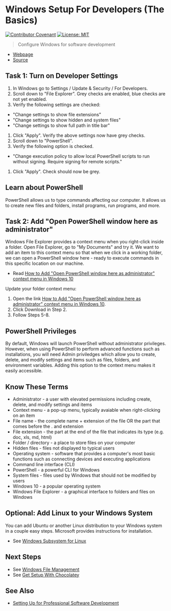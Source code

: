 # Windows Setup For Developers (The Basics)

[![Contributor Covenant](https://img.shields.io/badge/Contributor%20Covenant-v1.4%20adopted-ff69b4.svg)](code-of-conduct.md)
[![License: MIT](https://img.shields.io/badge/License-MIT-green.svg)](https://opensource.org/licenses/MIT)

> Configure Windows for software development

- [Webpage](https://denisecase.github.io/windows-setup/)
- [Source](https://github.com/denisecase/windows-setup)

## Task 1: Turn on Developer Settings

1. In Windows go to Settings / Update & Security / For Developers. 
1. Scroll down to "File Explorer". Grey checks are enabled, blue checks are not yet enabled.
1. Verify the following settings are checked:
  - "Change settings to show file extensions"
  - "Change settings to show hidden and system files"
  - "Change settings to show full path in title bar"
  
1. Click "Apply". Verify the above settings now have grey checks.
1. Scroll down to "PowerShell".
1. Verify the following option is checked.
  - "Change execution policy to allow local PowerShell scripts to run without signing. Require signing for remote scripts."
  
1. Click "Apply". Check should now be grey.

## Learn about PowerShell

PowerShell allows us to type commands affecting our computer.
It allows us to create new files and folders, install programs, run programs, and more.

## Task 2: Add "Open PowerShell window here as administrator"

Windows File Explorer provides a context menu when you right-click inside a folder.
Open File Explorer, go to "My Documents" and try it.
We want to add an item to this context menu so that when we click in a working folder, we can open a PowerShell window here - ready to execute commands in this specific location on our machine.

- Read [How to Add "Open PowerShell window here as administrator" context menu in Windows 10](https://www.tenforums.com/tutorials/60177-add-open-powershell-window-here-administrator-windows-10-a.html)

Update your folder context menu:

1. Open the link  [How to Add "Open PowerShell window here as administrator" context menu in Windows 10](https://www.tenforums.com/tutorials/60177-add-open-powershell-window-here-administrator-windows-10-a.html).
2. Click Download in Step 2.
3. Follow Steps 5-8.

## PowerShell Privileges

By default, Windows will launch PowerShell without administrator privileges.
However, when using PowerShell to perform advanced functions such as installations,
you will need Admin priviledges which allow you to create, delete, and modify settings
and items such as files, folders, and environment variables.
Adding this option to the context menu makes it easily accessible.

## Know These Terms

- Administrator - a user with elevated permissions including create, delete, and modify settings and items
- Context menu - a pop-up menu, typically avaiable when right-clicking on an item
- File name - the complete name + extension of the file OR the part that comes before the . and extension
- File extension - the part at the end of the file that indicates its type (e.g. doc, xls, md, html)
- Folder / directory - a place to store files on your computer
- Hidden files - files not displayed to typical users
- Operating system - software that provides a computer's most basic functions such as connecting devices and executing applications
- Command line interface (CLI)
- PowerShell - a powerful CLI for Windows
- System files - files used by Windows that should not be modified by users
- Windows 10 - a popular operating system
- Windows File Explorer - a graphical interface to folders and files on Windows

## Optional: Add Linux to your Windows System

You can add Ubuntu or another Linux distribution to your Windows system in a couple easy steps.
Microsoft provides instructions for installation.

- See [Windows Subsystem for Linux](https://docs.microsoft.com/en-us/windows/wsl/install-win10)

## Next Steps

- See [Windows File Management](https://github.com/denisecase/windows-file-management)
- See [Get Setup With Chocolatey](https://github.com/denisecase/get-setup-with-chocolatey)

## See Also

- [Setting Up for Professional Software Development](https://github.com/denisecase/pro-dev-list)
